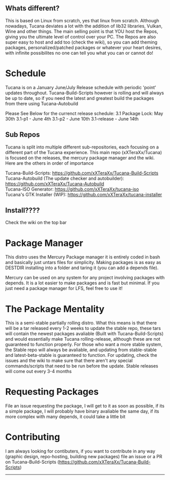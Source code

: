 
## Whats different?
This is based on Linux from scratch, yes that linux from scratch.  Although nowadays, Tucana deviates a lot with the addition of lib32 libraries, Vulkan, Wine and other things.  The main selling point is that YOU host the Repos, giving you the ultimate level of control over your PC.  The Repos are also super easy to host and add too (check the wiki), so you can add theming packages, personalized/patched packages or whatever your heart desires, with infinite possibilites no one can tell you what you can or cannot do!

# Schedule
Tucana is on a January June/July Release schedule with periodic 'point' updates throughout.  Tucana-Build-Scripts however is rolling and will always be up to date, so if you need the latest and greatest build the packages from there using Tucana-Autobuild

Please See Below for the currenct release schedule:
3.1 Package Lock: May 30th
3.1-p1 - June 4th
3.1-p2 - June 10th
3.1-release - June 14th


## Sub Repos
Tucana is split into multiple different sub-repositories, each focusing on a different part of the Tucana experience.  This main repo (xXTeraXx/Tucana) is focused on the releases, the mercury package manager and the wiki.  Here are the others in order of importance

Tucana-Build-Scripts: https://github.com/xXTeraXx/Tucana-Build-Scripts  
Tucana-Autobuild (The update checker and autobuilder): https://github.com/xXTeraXx/Tucana-Autobuild  
Tucana-ISO Generator: https://github.com/xXTeraXx/tucana-iso  
Tucana's GTK Installer (WIP): https://github.com/xXTeraXx/tucana-installer  


## Install????
Check the wiki on the top bar

# Package Manager
This distro uses the Mercury Package manager it is entirely coded in bash and basically just untars files for simplicity.  Making packages is as easy as DESTDIR installing into a folder and taring it (you can add a depends file).  

Mercury can be used on any system for any project involving packages with depends.  It is a lot easier to make packages and is fast but minimal.  If you just need a package manager for LFS, feel free to use it!
# The Package Mentality
This is a semi-stable partially rolling distro. What this means is that there will be a tar released every 1-2 weeks to update the stable repo, these tars will contain the newest packages avaliable (Built with Tucana-Build-Scripts) and would essentially make Tucana rolling-release, although these are not guaranteed to function properly.  For those who want a more stable system, the Stable repo will always be avaliable, and updating from stable-stable and latest-beta-stable is guaranteed to function. For updating, check the issues and the wiki to make sure that there aren't any special commands/scripts that need to be run before the update.  Stable releases will come out every 3-4 months

# Requesting Packages
File an issue requesting the package, I will get to it as soon as possible, if its a simple package, I will probably have binary avaliable the same day, if its more complex with many depends, it could take a little bit


# Contributing
I am always looking for contibuters, if you want to contribute in any way (graphic design, repo-hosting, building new packages) file an issue or a PR on Tucana-Build-Scripts (https://github.com/xXTeraXx/Tucana-Build-Scripts) 
_________________________________________________________________________________________________________________________________________________________




